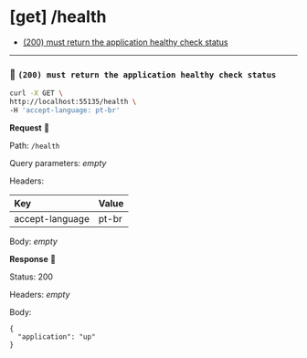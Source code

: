 # [get] /health

* [(200) must return the application healthy check status](#f8aae7dace)

---

### :chicken: `(200) must return the application healthy check status` <a name="f8aae7dace"></a>

```sh
curl -X GET \
http://localhost:55135/health \
-H 'accept-language: pt-br'
```

**Request** :egg:

Path: `/health`

Query parameters: _empty_

Headers: 

| Key | Value |
| :--- | :--- |
| accept-language | pt-br |

Body: _empty_

**Response** :hatching_chick:

Status: 200

Headers: _empty_

Body: 

```
{
  "application": "up"
}
```
